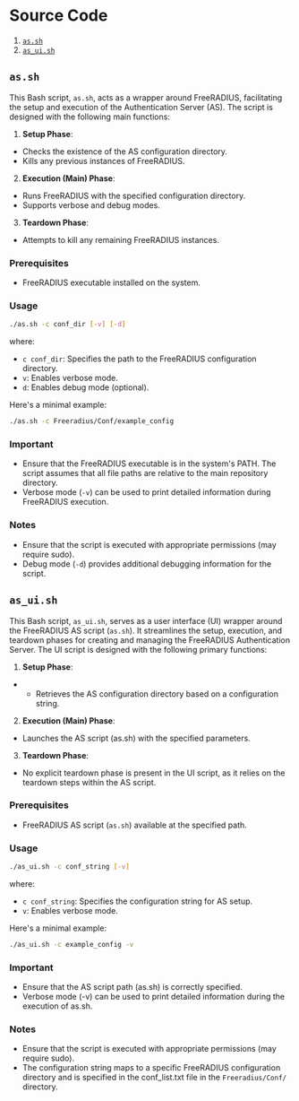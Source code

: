 # Source Code

1. [`as.sh`](#assh)
2. [`as_ui.sh`](#as_uish)


## `as.sh`
This Bash script, `as.sh`, acts as a wrapper around FreeRADIUS, facilitating the setup and execution of the Authentication Server (AS). The script is designed with the following main functions:

1. **Setup Phase**:
- Checks the existence of the AS configuration directory.
- Kills any previous instances of FreeRADIUS.

2. **Execution (Main) Phase**:
- Runs FreeRADIUS with the specified configuration directory.
- Supports verbose and debug modes.

3. **Teardown Phase**:
- Attempts to kill any remaining FreeRADIUS instances.

### Prerequisites
- FreeRADIUS executable installed on the system.

### Usage
```bash
./as.sh -c conf_dir [-v] [-d]
```
where:
- `c conf_dir`: Specifies the path to the FreeRADIUS configuration directory.
- `v`: Enables verbose mode.
- `d`: Enables debug mode (optional).

Here's a minimal example:
```bash
./as.sh -c Freeradius/Conf/example_config
```
### Important
- Ensure that the FreeRADIUS executable is in the system's PATH.
The script assumes that all file paths are relative to the main repository directory.
- Verbose mode (`-v`) can be used to print detailed information during FreeRADIUS execution.

### Notes
- Ensure that the script is executed with appropriate permissions (may require sudo).
- Debug mode (`-d`) provides additional debugging information for the script.


## `as_ui.sh`
This Bash script, `as_ui.sh`, serves as a user interface (UI) wrapper around the FreeRADIUS AS script (`as.sh`). It streamlines the setup, execution, and teardown phases for creating and managing the FreeRADIUS Authentication Server. The UI script is designed with the following primary functions:

1. **Setup Phase**:
- - Retrieves the AS configuration directory based on a configuration string.

2. **Execution (Main) Phase**:
- Launches the AS script (as.sh) with the specified parameters.

3. **Teardown Phase**:
- No explicit teardown phase is present in the UI script, as it relies on the teardown steps within the AS script.

### Prerequisites
- FreeRADIUS AS script (`as.sh`) available at the specified path.

### Usage
```bash
./as_ui.sh -c conf_string [-v]
```
where:
- `c conf_string`: Specifies the configuration string for AS setup.
- `v`: Enables verbose mode.

Here's a minimal example:
```bash
./as_ui.sh -c example_config -v
```

### Important
- Ensure that the AS script path (as.sh) is correctly specified.
- Verbose mode (-v) can be used to print detailed information during the execution of as.sh.

### Notes
- Ensure that the script is executed with appropriate permissions (may require sudo).
- The configuration string maps to a specific FreeRADIUS configuration directory and is specified in the conf_list.txt file in the `Freeradius/Conf/` directory.